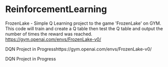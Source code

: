 # ReinforcementLearning

FrozenLake - Simple Q Learning project to the game 'FrozenLake' on GYM. This code will train and create a Q table then
test the Q table and output the number of times the reward was reached. https://gym.openai.com/envs/FrozenLake-v0/

DQN Project in Progresshttps://gym.openai.com/envs/FrozenLake-v0/

DQN Project in Progress
